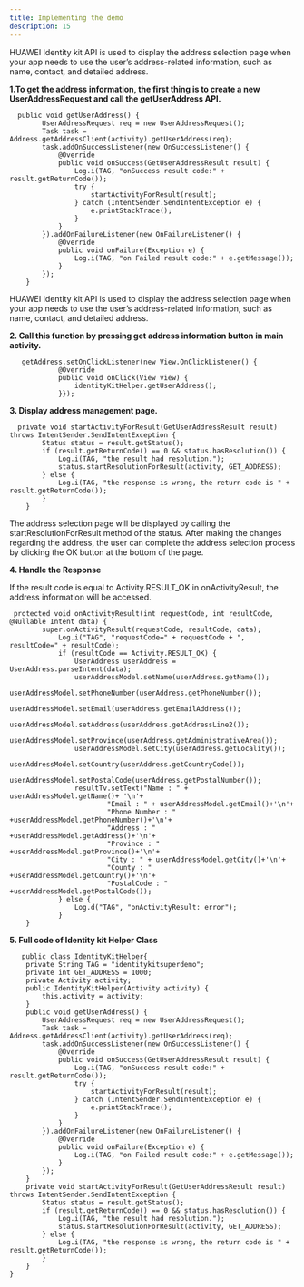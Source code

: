 ```yaml
---
title: Implementing the demo
description: 15
---
```

<p>HUAWEI Identity kit API is used to display the address selection page when your app needs to use the user’s address-related information, such as name, contact, and detailed address.</p>
<p><strong>1.To get the address information, the first thing is to create a new UserAddressRequest and call the getUserAddress API.</strong></p>
<pre><div id="copy-button10" class="copy-btn" title="Copy" onclick="copyCode(this.id)"></div><code>  public void getUserAddress() {
        UserAddressRequest req = new UserAddressRequest();
        Task task = Address.getAddressClient(activity).getUserAddress(req);
        task.addOnSuccessListener(new OnSuccessListener() {
            @Override
            public void onSuccess(GetUserAddressResult result) {
                Log.i(TAG, "onSuccess result code:" + result.getReturnCode());
                try {
                    startActivityForResult(result);
                } catch (IntentSender.SendIntentException e) {
                    e.printStackTrace();
                }
            }
        }).addOnFailureListener(new OnFailureListener() {
            @Override
            public void onFailure(Exception e) {
                Log.i(TAG, "on Failed result code:" + e.getMessage());
            }
        });
    }
</code></pre>
<p>HUAWEI Identity kit API is used to display the address selection page when your app needs to use the user’s address-related information, such as name, contact, and detailed address.</p>


<p><strong>2. Call this function by pressing get address information button in main activity.</strong></p>
<pre><div id="copy-button15" class="copy-btn" title="Copy" onclick="copyCode(this.id)"></div><code>   getAddress.setOnClickListener(new View.OnClickListener() {
            @Override
            public void onClick(View view) {
                identityKitHelper.getUserAddress();
            }});
</code></pre>

<p><strong>3. Display address management page.</strong></p>
<pre><div id="copy-button11" class="copy-btn" title="Copy" onclick="copyCode(this.id)"></div><code>  private void startActivityForResult(GetUserAddressResult result) throws IntentSender.SendIntentException {
        Status status = result.getStatus();
        if (result.getReturnCode() == 0 && status.hasResolution()) {
            Log.i(TAG, "the result had resolution.");
            status.startResolutionForResult(activity, GET_ADDRESS);
        } else {
            Log.i(TAG, "the response is wrong, the return code is " + result.getReturnCode());
        }
    }
</code></pre>
<p>The address selection page will be displayed by calling the startResolutionForResult method of the status. After making the changes regarding the address, the user can complete the address selection process by clicking the OK button at the bottom of the page.</p>

<p><strong>4. Handle the Response</strong></p>
<p>If the result code is equal to Activity.RESULT_OK in onActivityResult, the address information will be accessed.</p>
<pre><div id="copy-button12" class="copy-btn" title="Copy" onclick="copyCode(this.id)"></div><code> protected void onActivityResult(int requestCode, int resultCode, @Nullable Intent data) {
        super.onActivityResult(requestCode, resultCode, data);
            Log.i("TAG", "requestCode=" + requestCode + ", resultCode=" + resultCode);
            if (resultCode == Activity.RESULT_OK) {
                UserAddress userAddress = UserAddress.parseIntent(data);
                userAddressModel.setName(userAddress.getName());
                userAddressModel.setPhoneNumber(userAddress.getPhoneNumber());
                userAddressModel.setEmail(userAddress.getEmailAddress());
                userAddressModel.setAddress(userAddress.getAddressLine2());
                userAddressModel.setProvince(userAddress.getAdministrativeArea());
                userAddressModel.setCity(userAddress.getLocality());
                userAddressModel.setCountry(userAddress.getCountryCode());
                userAddressModel.setPostalCode(userAddress.getPostalNumber());
                resultTv.setText("Name : " + userAddressModel.getName()+ '\n'+
                        "Email : " + userAddressModel.getEmail()+'\n'+
                        "Phone Number : " +userAddressModel.getPhoneNumber()+'\n'+
                        "Address : " +userAddressModel.getAddress()+'\n'+
                        "Province : " +userAddressModel.getProvince()+'\n'+
                        "City : " + userAddressModel.getCity()+'\n'+
                        "County : " +userAddressModel.getCountry()+'\n'+
                        "PostalCode : " +userAddressModel.getPostalCode());
            } else {
                Log.d("TAG", "onActivityResult: error");
            }
    } 
</code></pre>

<p><strong>5. Full code of Identity kit Helper Class</strong></p>
<pre><div id="copy-button14" class="copy-btn" title="Copy" onclick="copyCode(this.id)"></div><code>   public class IdentityKitHelper{
    private String TAG = "identitykitsuperdemo";
    private int GET_ADDRESS = 1000;
    private Activity activity;
    public IdentityKitHelper(Activity activity) {
        this.activity = activity;
    }
    public void getUserAddress() {
        UserAddressRequest req = new UserAddressRequest();
        Task task = Address.getAddressClient(activity).getUserAddress(req);
        task.addOnSuccessListener(new OnSuccessListener() {
            @Override
            public void onSuccess(GetUserAddressResult result) {
                Log.i(TAG, "onSuccess result code:" + result.getReturnCode());
                try {
                    startActivityForResult(result);
                } catch (IntentSender.SendIntentException e) {
                    e.printStackTrace();
                }
            }
        }).addOnFailureListener(new OnFailureListener() {
            @Override
            public void onFailure(Exception e) {
                Log.i(TAG, "on Failed result code:" + e.getMessage());
            }
        });
    }
    private void startActivityForResult(GetUserAddressResult result) throws IntentSender.SendIntentException {
        Status status = result.getStatus();
        if (result.getReturnCode() == 0 && status.hasResolution()) {
            Log.i(TAG, "the result had resolution.");
            status.startResolutionForResult(activity, GET_ADDRESS);
        } else {
            Log.i(TAG, "the response is wrong, the return code is " + result.getReturnCode());
        }
    }
}
